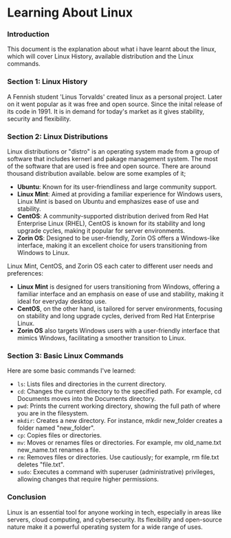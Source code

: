 # Learning About Linux

### Introduction
This document is the explanation about what i have learnt about the linux, which will cover Linux History, available distribution and the Linux commands.

### Section 1: Linux History
A Fennish student 'Linus Torvalds' created linux as a personal project. Later on it went popular as it was free and open source. Since the inital release of its code in 1991. It is in demand for today's market as it gives stability, security and flexibility. 

### Section 2: Linux Distributions
Linux distributions or "distro" is an operating system made from a group of software that includes kernerl and pakage management system. The most of the software that are used is free and open source. There are around thousand distribution available. below are some examples of it;
- **Ubuntu**: Known for its user-friendliness and large community support.
- **Linux Mint**: Aimed at providing a familiar experience for Windows users, Linux Mint is based on Ubuntu and emphasizes ease of use and stability.
- **CentOS**: A community-supported distribution derived from Red Hat Enterprise Linux (RHEL), CentOS is known for its stability and long upgrade cycles, making it popular for server environments.
- **Zorin OS**: Designed to be user-friendly, Zorin OS offers a Windows-like interface, making it an excellent choice for users transitioning from Windows to Linux.

Linux Mint, CentOS, and Zorin OS each cater to different user needs and preferences:

- **Linux Mint** is designed for users transitioning from Windows, offering a familiar interface and an emphasis on ease of use and stability, making it ideal for everyday desktop use.
- **CentOS**, on the other hand, is tailored for server environments, focusing on stability and long upgrade cycles, derived from Red Hat Enterprise Linux.
- **Zorin OS** also targets Windows users with a user-friendly interface that mimics Windows, facilitating a smoother transition to Linux.

### Section 3: Basic Linux Commands
Here are some basic commands I've learned:
- `ls`: Lists files and directories in the current directory.
- `cd`: Changes the current directory to the specified path. For example, cd Documents moves into the Documents directory.
- `pwd`: Prints the current working directory, showing the full path of where you are in the filesystem.
- `mkdir`: Creates a new directory. For instance, mkdir new_folder creates a folder named "new_folder".
- `cp`: Copies files or directories. 
- `mv`: Moves or renames files or directories. For example, mv old_name.txt new_name.txt renames a file.
- `rm`: Removes files or directories. Use cautiously; for example, rm file.txt deletes "file.txt".
- `sudo`: Executes a command with superuser (administrative) privileges, allowing changes that require higher permissions.

### Conclusion
Linux is an essential tool for anyone working in tech, especially in areas like servers, cloud computing, and cybersecurity. Its flexibility and open-source nature make it a powerful operating system for a wide range of uses.